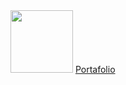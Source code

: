 <img src="https://i.giphy.com/media/l1J9MX6rT7e6RrkwU/giphy.webp" width="100px"  />
<a href="https://davidsilva131.github.io/Portafolio/" target="_blank">Portafolio<a/>
